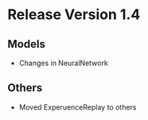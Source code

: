 # Release Version 1.4

## Models

* Changes in NeuralNetwork

## Others

* Moved ExperuenceReplay to others

